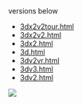 <html>
<span style="colour:cyan"> versions below


- [3dx2v2tour.html](https://roadkillcat.github.io/3dSimulationVR/3dx2v2tour.html)
- [3dx2v2.html](https://roadkillcat.github.io/3dSimulationVR/3dx2v2.html)
- [3dx2.html](https://roadkillcat.github.io/3dSimulationVR/3dx2.html)
- [3d.html](https://roadkillcat.github.io/3dSimulationVR/3d.html)
- [3dv2vr.html](https://roadkillcat.github.io/3dSimulationVR/3dv2vr.html)
- [3dv3.html](https://roadkillcat.github.io/3dSimulationVR/3dv3.html)
- [3dv2.html](https://roadkillcat.github.io/3dSimulationVR/3dv2.html)


<html><img src="http://i.imgur.com/hUtaVy1.jpg">
